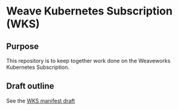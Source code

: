 # Weave Kubernetes Subscription (WKS)

## Purpose
This repository is to keep together work done on the Weaveworks Kubernetes Subscription.

## Draft outline
See the [WKS manifest draft](https://docs.google.com/document/d/1WtIE11RC-6f4mhp2Krsf1AsNCNEHcSuEQNp12nV0mDU/edit#)
